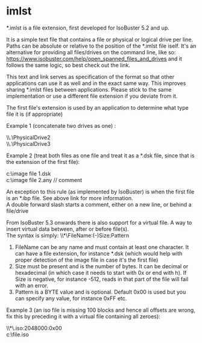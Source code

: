 # imlst

*.imlst is a file extension, first developed for IsoBuster 5.2 and up.

It is a simple text file that contains a file or physical or logical drive per line.  Paths can be absolute or relative to the position of the *.imlst file iself.
It's an alternative for providing all files/drives on the command line, like so: https://www.isobuster.com/help/open_spanned_files_and_drives and it follows the same logic, so best check out the link.

This text and link serves as specification of the format so that other applications can use it as well and in the exact same way.  This improves sharing *.imlst files between applications.
Please stick to the same implementation or use a different file extension if you deviate from it.

The first file's extension is used by an application to determine what type file it is (if appropriate)

Example 1 (concatenate two drives as one) :

\\\\.\\PhysicalDrive2<br>
\\\\.\\PhysicalDrive3

Example 2 (treat both files as one file and treat it as a *.dsk file, since that is the extension of the first file):

c:\image file 1.dsk<br>
c:\image file 2.any // comment

An exception to this rule (as implemented by IsoBuster) is when the first file is an *.ibp file.  See above link for more information.
<br>A double forward slash starts a comment, either on a new line, or behind a file/drive

From IsoBuster 5.3 onwards there is also support for a virtual file.  A way to insert virtual data between, after or before file(s).
<br>The syntax is simply: \\\\*\\FileName:(-)Size:Pattern
1. FileName can be any name and must contain at least one character.  It can have a file extension, for instance *.dsk (which would help with proper detection of the image file in case it's the first file)
2. Size must be present and is the number of bytes.  It can be decimal or hexadecimal (in which case it needs to start with 0x or end with h).  If Size is negative, for instance -512, reads in that part of the file will fail with an error.
3. Pattern is a BYTE value and is optional.  Default 0x00 is used but you can specify any value, for instance 0xFF etc.

Example 3 (an iso file is missing 100 blocks and hence all offsets are wrong, fix this by preceding it with a virtual file containing all zeroes):

\\\\*\\.iso:2048000:0x00<br>
c:\file.iso


